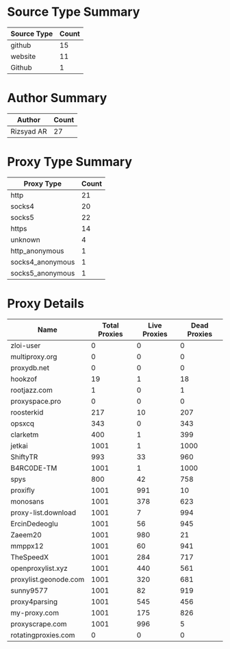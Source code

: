 # Source Type Summary

| Source Type | Count |
|-------------|-------|
| github | 15 |
| website | 11 |
| Github | 1 |


# Author Summary

| Author | Count |
|--------|-------|
| Rizsyad AR | 27 |


# Proxy Type Summary

| Proxy Type | Count |
|------------|-------|
| http | 21 |
| socks4 | 20 |
| socks5 | 22 |
| https | 14 |
| unknown | 4 |
| http_anonymous | 1 |
| socks4_anonymous | 1 |
| socks5_anonymous | 1 |


# Proxy Details

| Name | Total Proxies | Live Proxies | Dead Proxies |
|------|---------------|--------------|---------------|
| zloi-user | 0 | 0 | 0 |
| multiproxy.org | 0 | 0 | 0 |
| proxydb.net | 0 | 0 | 0 |
| hookzof | 19 | 1 | 18 |
| rootjazz.com | 1 | 0 | 1 |
| proxyspace.pro | 0 | 0 | 0 |
| roosterkid | 217 | 10 | 207 |
| opsxcq | 343 | 0 | 343 |
| clarketm | 400 | 1 | 399 |
| jetkai | 1001 | 1 | 1000 |
| ShiftyTR | 993 | 33 | 960 |
| B4RC0DE-TM | 1001 | 1 | 1000 |
| spys | 800 | 42 | 758 |
| proxifly | 1001 | 991 | 10 |
| monosans | 1001 | 378 | 623 |
| proxy-list.download | 1001 | 7 | 994 |
| ErcinDedeoglu | 1001 | 56 | 945 |
| Zaeem20 | 1001 | 980 | 21 |
| mmppx12 | 1001 | 60 | 941 |
| TheSpeedX | 1001 | 284 | 717 |
| openproxylist.xyz | 1001 | 440 | 561 |
| proxylist.geonode.com | 1001 | 320 | 681 |
| sunny9577 | 1001 | 82 | 919 |
| proxy4parsing | 1001 | 545 | 456 |
| my-proxy.com | 1001 | 175 | 826 |
| proxyscrape.com | 1001 | 996 | 5 |
| rotatingproxies.com | 0 | 0 | 0 |
